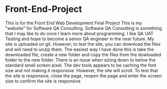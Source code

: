 # Front-End-Project
This is for the Front End Web Development Final Project
This is my "website" for Software QA Consulting. Software QA Consulting is something that I may like to do once I learn more about programming.
I like QA UAT Testing and hope to become a senior QA engineer in the near future. 
My site is uploaded on git. However, to test the site, you can download the files and will need to unzip them. The easiest way I have done this is take the downloaded file, create a new folder and copy the files from the dowloaded folder to the new folder. 
There is an issue when sizing down to below the standard small screen pixel. The dev tools appears to be caching the font size and not making it responsive. However, the site will scroll. To test that the site is responsive, close the page, reopen the page and enter the screen size to confirm the site is responsive
